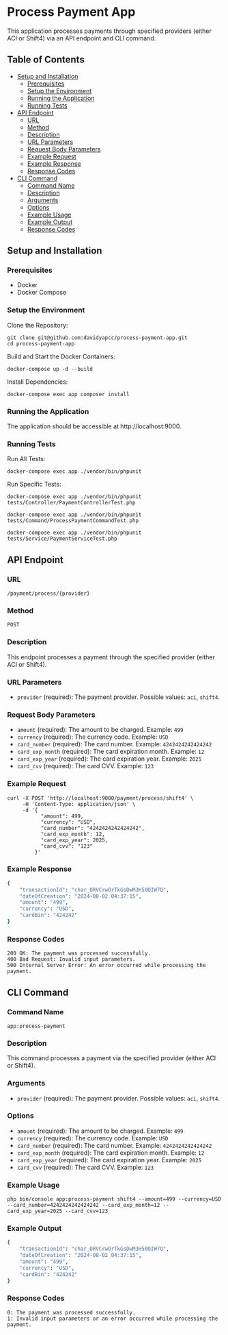 # Process Payment App

This application processes payments through specified providers (either ACI or Shift4) via an API endpoint and CLI command.

## Table of Contents

- [Setup and Installation](#setup-and-installation)
  - [Prerequisites](#prerequisites)
  - [Setup the Environment](#setup-the-environment)
  - [Running the Application](#running-the-application)
  - [Running Tests](#running-tests)
- [API Endpoint](#api-endpoint)
  - [URL](#url)
  - [Method](#method)
  - [Description](#description)
  - [URL Parameters](#url-parameters)
  - [Request Body Parameters](#request-body-parameters)
  - [Example Request](#example-request)
  - [Example Response](#example-response)
  - [Response Codes](#response-codes)
- [CLI Command](#cli-command)
  - [Command Name](#command-name)
  - [Description](#description)
  - [Arguments](#arguments)
  - [Options](#options)
  - [Example Usage](#example-usage)
  - [Example Output](#example-output)
  - [Response Codes](#response-codes)

## Setup and Installation

### Prerequisites
- Docker
- Docker Compose

### Setup the Environment
Clone the Repository:
```
git clone git@github.com:davidyapcc/process-payment-app.git
cd process-payment-app
```
Build and Start the Docker Containers:
```
docker-compose up -d --build
```
Install Dependencies:
```
docker-compose exec app composer install
```

### Running the Application
The application should be accessible at http://localhost:9000.

### Running Tests
Run All Tests:
```
docker-compose exec app ./vendor/bin/phpunit
```
Run Specific Tests:
```
docker-compose exec app ./vendor/bin/phpunit tests/Controller/PaymentControllerTest.php

docker-compose exec app ./vendor/bin/phpunit tests/Command/ProcessPaymentCommandTest.php

docker-compose exec app ./vendor/bin/phpunit tests/Service/PaymentServiceTest.php
```

## API Endpoint

### URL
`/payment/process/{provider}`

### Method
`POST`

### Description
This endpoint processes a payment through the specified provider (either ACI or Shift4).

### URL Parameters
- `provider` (required): The payment provider. Possible values: `aci`, `shift4`.

### Request Body Parameters
- `amount` (required): The amount to be charged. Example: `499`
- `currency` (required): The currency code. Example: `USD`
- `card_number` (required): The card number. Example: `4242424242424242`
- `card_exp_month` (required): The card expiration month. Example: `12`
- `card_exp_year` (required): The card expiration year. Example: `2025`
- `card_cvv` (required): The card CVV. Example: `123`

### Example Request
```
curl -X POST 'http://localhost:9000/payment/process/shift4' \
     -H 'Content-Type: application/json' \
     -d '{
           "amount": 499,
           "currency": "USD",
           "card_number": "4242424242424242",
           "card_exp_month": 12,
           "card_exp_year": 2025,
           "card_cvv": "123"
         }'
```

### Example Response
```bash
{
    "transactionId": "char_ORVCrwOrTkGsDwM3H50OIW7Q",
    "dateOfCreation": "2024-08-02 04:37:15",
    "amount": "499",
    "currency": "USD",
    "cardBin": "424242"
}
```

### Response Codes
```
200 OK: The payment was processed successfully.
400 Bad Request: Invalid input parameters.
500 Internal Server Error: An error occurred while processing the payment.
```

## CLI Command

### Command Name
`app:process-payment`

### Description
This command processes a payment via the specified provider (either ACI or Shift4).

### Arguments
- `provider` (required): The payment provider. Possible values: `aci`, `shift4`.

### Options
- `amount` (required): The amount to be charged. Example: `499`
- `currency` (required): The currency code. Example: `USD`
- `card_number` (required): The card number. Example: `4242424242424242`
- `card_exp_month` (required): The card expiration month. Example: `12`
- `card_exp_year` (required): The card expiration year. Example: `2025`
- `card_cvv` (required): The card CVV. Example: `123`

### Example Usage
```
php bin/console app:process-payment shift4 --amount=499 --currency=USD --card_number=4242424242424242 --card_exp_month=12 --card_exp_year=2025 --card_cvv=123
```

### Example Output
```bash
{
    "transactionId": "char_ORVCrwOrTkGsDwM3H50OIW7Q",
    "dateOfCreation": "2024-08-02 04:37:15",
    "amount": "499",
    "currency": "USD",
    "cardBin": "424242"
}
```

### Response Codes
```
0: The payment was processed successfully.
1: Invalid input parameters or an error occurred while processing the payment.
```

